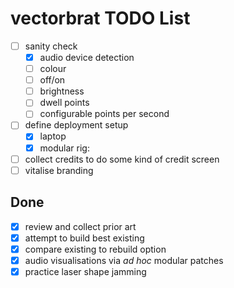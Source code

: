 # vectorbrat TODO List

* [ ] sanity check
  * [x] audio device detection
  * [ ] colour
  * [ ] off/on
  * [ ] brightness
  * [ ] dwell points
  * [ ] configurable points per second
* [ ] define deployment setup
  * [x] laptop
  * [x] modular rig:
* [ ] collect credits to do some kind of credit screen
* [ ] vitalise branding

## Done

* [x] review and collect prior art
* [x] attempt to build best existing
* [x] compare existing to rebuild option
* [x] audio visualisations via *ad hoc* modular patches
* [x] practice laser shape jamming